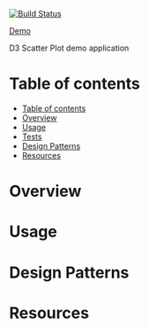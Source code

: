 
[![Build Status](https://travis-ci.org/golgistudio/d3-scatter-plot.svg?branch=master)](https://travis-ci.org/golgistudio/d3-scatter-plot)

[Demo](http://golgistudio.github.io/d3-scatter-plot)

D3 Scatter Plot demo application

Table of contents
=================

  * [Table of contents](#table-of-contents)
  * [Overview](#overview)
  * [Usage](#usage)
  * [Tests](#tests)
  * [Design Patterns](#design)
  * [Resources](#resources)


Overview
========









Usage
=====






Design Patterns
===============




Resources
=========


